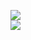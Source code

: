 [![](https://img.shields.io/badge/Made%20With-Github%20Spray-lightgrey.svg?style=for-the-badge&logo=github)](https://github.com/Annihil/github-spray#8643)  
[![](https://i.imgur.com/2DrTn0Z.gif)](https://github.com/Annihil/github-spray)